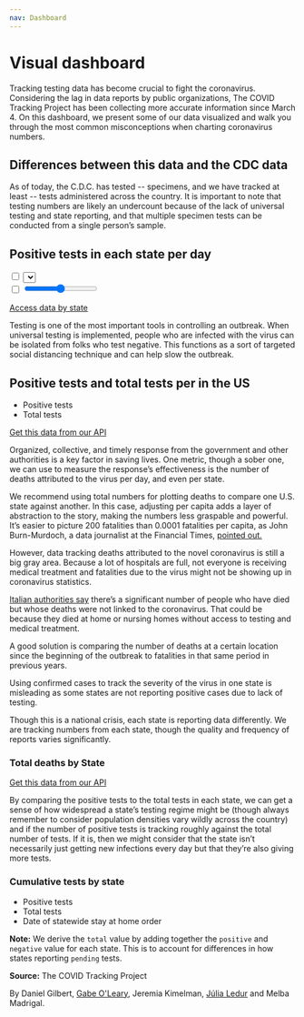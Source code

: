 ```yaml
---
nav: Dashboard
---
```


<div class="dashboard">
  <div class="title-container">
    <h1 class="title">Visual dashboard</h1>
    <p>Tracking testing data has become crucial to fight the coronavirus. Considering the lag in data reports by public organizations, The COVID Tracking Project has been collecting more accurate information since March 4. On this dashboard, we present some of our data visualized and walk you through the most common misconceptions when charting coronavirus numbers.</p>

  </div>

  <div class="side-by-side">
    <div class="graphic-text">
      <h2 class="chart-hed">Differences between this data and the CDC data</h2>
      <p>As of today, the C.D.C. has tested <span id="cdc-specimen-count">--</span> specimens, and we have tracked at least <span id="project-total-count">--</span> tests administered across the country. It is important to note that testing numbers are likely an undercount because of the lack of universal testing and state reporting, and that multiple specimen tests can be conducted from a single person’s sample.</p>
    </div>
    <div class="graphic" id="cdc-comparison-chart-container">
      <div class="cdc-comparison-chart" id="cdc-test-chart"></div>
      <div class="cdc-comparison-chart" id="ct-test-chart"></div>
    </div>
  </div>

  <div class="map-container">
    <h2 class="chart-hed">
      <!-- <select>
        <option value="positive">Positive tests</option>
        <option value="total">Total tests</option>
      </select> -->
      Positive tests in each state per day
    </h2>
    <div class="map-column">
      <div id="map-controls">
          <input type="checkbox" id="map-chloro-button"></input>
          <label for="map-chloro-button"></label>
          <select  id="map-property-select"></select>
      </div>
      <div id="map-legend"></div>
      <div class="map" id="state-map">
        <div id="map-time-scrubber">
          <input type="checkbox" id="map-start-stop"></input>
          <label for="map-start-stop"></label>
          <input type="range"></input>
        </div>
      </div>
    </div>
  </div>

  <p class="a11y-only">
    <a href="/data">Access data by state</a>
  </p>

  <div class="side-by-side">
    <div class="graphic-text">
      <p>Testing is one of the most important tools in controlling an outbreak. When universal testing is implemented, people who are infected with the virus can be isolated from folks who test negative. This functions as a sort of targeted social distancing technique and can help slow the outbreak.</p>
    </div>
    <div class="graphic" id="chart-daily-positive-total">
      <h2 class="chart-hed">Positive tests and total tests per in the US</h2>
      <ul class="chart-legend chart-dek">
        <li><span class="chart-legend-positive-color"></span> Positive tests</li>
        <li><span class="chart-legend-total-color"></span> Total tests</li>
      </ul>
      <div class="chart"></div>
      <div class="chart-api-note">
        <p>
          <a href="https://covidtracking.com/api/us/daily">Get this data from our API</a>
        </p>
      </div>
    </div>
  </div>
  <div class="side-by-side">
    <div class="graphic" id="chart-daily-death-total"></div>
    <div class="graphic-text">
      <p>Organized, collective, and timely response from the government and other authorities is a key factor in saving lives. One metric, though a sober one, we can use to measure the response’s effectiveness is the number of deaths attributed to the virus per day, and even per state.</p>
       <p>We recommend using total numbers for plotting deaths to compare one U.S. state against another. In this case, adjusting per capita adds a layer of abstraction to the story, making the numbers less graspable and powerful. It’s easier to picture 200 fatalities than 0.0001 fatalities per capita, as John Burn-Murdoch, a data journalist at the Financial Times, <a href="https://twitter.com/jburnmurdoch/status/1242904971311529985">pointed out.</a></p>
      <p>However, data tracking deaths attributed to the novel coronavirus is still a big gray area. Because a lot of hospitals are full, not everyone is receiving medical treatment and fatalities due to the virus might not be showing up in coronavirus statistics.</p>
      <p><a href="https://www.reuters.com/article/us-health-coronavirus-italy-homes-insigh/uncounted-among-coronavirus-victims-deaths-sweep-through-italys-nursing-homes-idUSKBN2152V0">Italian authorities say</a> there’s a significant number of people who have died but whose deaths were not linked to the coronavirus. That could be because they died at home or nursing homes without access to testing and medical treatment.</p>
      <p>A good solution is comparing the number of deaths at a certain location since the beginning of the outbreak to fatalities in that same period in previous years.</p>
      <p>Using confirmed cases to track the severity of the virus in one state is misleading as some states are not reporting positive cases due to lack of testing.</p>
    </div>
  </div>
  <div class="side-by-side">
    <div class="graphic-text">
       <p>Though this is a national crisis, each state is reporting data differently. We are tracking numbers from each state, though the quality and frequency of reports varies significantly.</p>
    </div>
    <div class="graphic" id="chart-states-current-death-total">
      <h3 class="chart-hed">Total deaths by State</h3>
      <div class="chart no-y-axis-domain"></div>
      <div class="graphic-footer">
        <div class="chart-expand-button"></div>
        <div class="chart-api-note">
          <p>
            <a href="https://covidtracking.com/api/states">Get this data from our API</a>
          </p>
        </div>
      </div>
    </div>
  </div>  
  <div id="chart-state-small-multiples">
    <p>By comparing the positive tests to the total tests in each state, we can get a sense of how widespread a state’s testing regime might be (though always remember to consider population densities vary wildly across the country) and if the number of positive tests is tracking roughly against the total number of tests. If it is, then we might consider that the state isn’t necessarily just getting new infections every day but that they’re also giving more tests.</p>
    <h3 class="chart-hed">Cumulative tests by state</h3>
    <ul class="chart-legend chart-dek">
      <li><span class="chart-legend-positive-color"></span> Positive tests</li>
      <li><span class="chart-legend-total-color"></span> Total tests</li>
      <li><span class="chart-legend-stay-at-home" style="background-color: black; width: 2px"></span> Date of statewide stay at home order</li>
    </ul>
    <div class="charts"><!-- where the graphics end up --></div>
    <div class="charts-notes">
      <p><strong>Note:</strong> We derive the <code>total</code> value by adding together the <code>positive</code> and <code>negative</code> value for each state. This is to account for differences in how states reporting <code>pending</code> tests.</p>
      <p><strong>Source:</strong> The COVID Tracking Project</p>
    </div>
    <div class="by-line">By Daniel Gilbert, <a href="https://gabeoleary.com">Gabe O'Leary</a>, Jeremia Kimelman, <a href="https://julialedur.com.br">Júlia Ledur</a> and Melba Madrigal.</div>
  </div>
</div>

<script src="/_assets/js/d3.js"></script>
<script src="/_assets/js/d3-area-chart.js"></script>
<script src="/_assets/js/d3-bar-chart.js"></script>
<script src="/_assets/js/d3-legend.js"></script>
<script src="/_assets/js/britecharts.js"></script>

<script src="/_assets/js/dashboard-charts.js"></script>
<script src="/_assets/js/dashboard-map.js"></script>
